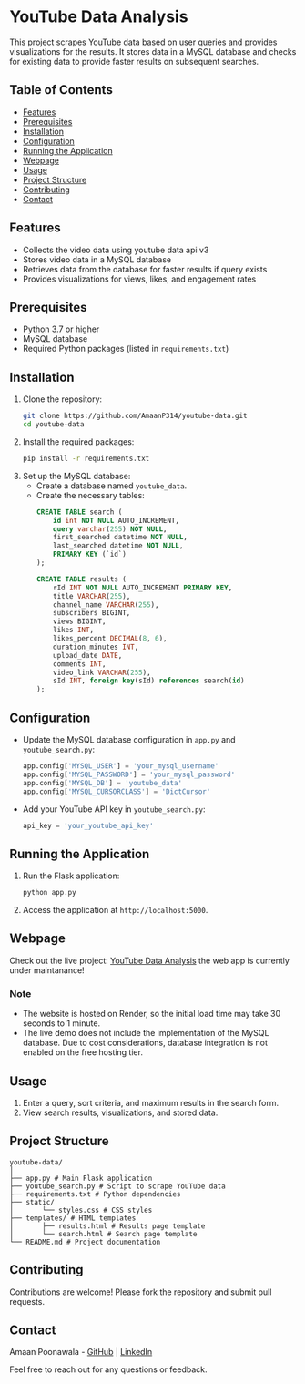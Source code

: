# YouTube Data Analysis

This project scrapes YouTube data based on user queries and provides visualizations for the results. It stores data in a MySQL database and checks for existing data to provide faster results on subsequent searches.

## Table of Contents

- [Features](#features)
- [Prerequisites](#prerequisites)
- [Installation](#installation)
- [Configuration](#configuration)
- [Running the Application](#running-the-application)
- [Webpage](#webpage)
- [Usage](#usage)
- [Project Structure](#project-structure)
- [Contributing](#contributing)
- [Contact](#contact)

## Features
- Collects the video data using youtube data api v3
- Stores video data in a MySQL database
- Retrieves data from the database for faster results if query exists
- Provides visualizations for views, likes, and engagement rates

## Prerequisites
- Python 3.7 or higher
- MySQL database
- Required Python packages (listed in `requirements.txt`)

## Installation
1. Clone the repository:
    ```bash
    git clone https://github.com/AmaanP314/youtube-data.git
    cd youtube-data
    ```
2. Install the required packages:
    ```bash
    pip install -r requirements.txt
    ```
3. Set up the MySQL database:
    - Create a database named `youtube_data`.
    - Create the necessary tables:
        ```sql
        CREATE TABLE search (
            id int NOT NULL AUTO_INCREMENT,
            query varchar(255) NOT NULL,
            first_searched datetime NOT NULL,
            last_searched datetime NOT NULL,
            PRIMARY KEY (`id`)
        );

        CREATE TABLE results (
            rId INT NOT NULL AUTO_INCREMENT PRIMARY KEY,
            title VARCHAR(255),
            channel_name VARCHAR(255),
            subscribers BIGINT,
            views BIGINT,
            likes INT,
            likes_percent DECIMAL(8, 6),
            duration_minutes INT,
            upload_date DATE,
            comments INT,
            video_link VARCHAR(255),
            sId INT, foreign key(sId) references search(id)
        );

        ```

## Configuration
- Update the MySQL database configuration in `app.py` and `youtube_search.py`:
    ```python
    app.config['MYSQL_USER'] = 'your_mysql_username'
    app.config['MYSQL_PASSWORD'] = 'your_mysql_password'
    app.config['MYSQL_DB'] = 'youtube_data'
    app.config['MYSQL_CURSORCLASS'] = 'DictCursor'
    ```
- Add your YouTube API key in `youtube_search.py`:
    ```python
    api_key = 'your_youtube_api_key'
    ```

## Running the Application
1. Run the Flask application:
    ```bash
    python app.py
    ```
2. Access the application at `http://localhost:5000`.

## Webpage

Check out the live project: [YouTube Data Analysis](https://youtube-data-analysis-n32d.onrender.com)
the web app is currently under maintanance!

### Note
- The website is hosted on Render, so the initial load time may take 30 seconds to 1 minute.
- The live demo does not include the implementation of the MySQL database. Due to cost considerations, database integration is not enabled on the free hosting tier.

## Usage
1. Enter a query, sort criteria, and maximum results in the search form.
2. View search results, visualizations, and stored data.

## Project Structure

    youtube-data/
    │
    ├── app.py # Main Flask application
    ├── youtube_search.py # Script to scrape YouTube data
    ├── requirements.txt # Python dependencies
    ├── static/
    │       └── styles.css # CSS styles
    ├── templates/ # HTML templates
    │       ├── results.html # Results page template
    │       └── search.html # Search page template
    └── README.md # Project documentation


## Contributing
Contributions are welcome! Please fork the repository and submit pull requests.

## Contact

Amaan Poonawala - [GitHub](https://github.com/amaanp314) | [LinkedIn](https://www.linkedin.com/in/amaan-poonawala)

Feel free to reach out for any questions or feedback.

